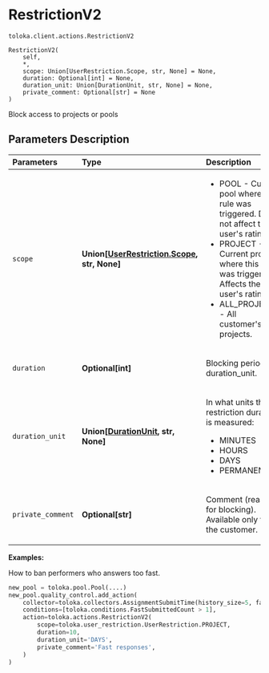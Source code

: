 # RestrictionV2
`toloka.client.actions.RestrictionV2`

```
RestrictionV2(
    self,
    *,
    scope: Union[UserRestriction.Scope, str, None] = None,
    duration: Optional[int] = None,
    duration_unit: Union[DurationUnit, str, None] = None,
    private_comment: Optional[str] = None
)
```

Block access to projects or pools

## Parameters Description

| Parameters | Type | Description |
| :----------| :----| :-----------|
`scope`|**Union\[[UserRestriction.Scope](toloka.client.user_restriction.UserRestriction.Scope.md), str, None\]**|<p><ul><li>POOL - Current pool where this rule was triggered. Does not affect the user&#x27;s rating.</li><li>PROJECT - Current project where this rule was triggered. Affects the user&#x27;s rating.</li><li>ALL_PROJECTS - All customer&#x27;s projects.</li></ul></p>
`duration`|**Optional\[int\]**|<p>Blocking period in duration_unit.</p>
`duration_unit`|**Union\[[DurationUnit](toloka.client.user_restriction.DurationUnit.md), str, None\]**|<p>In what units the restriction duration is measured:<ul><li>MINUTES</li><li>HOURS</li><li>DAYS</li><li>PERMANENT</li></ul></p>
`private_comment`|**Optional\[str\]**|<p>Comment (reason for blocking). Available only to the customer.</p>

**Examples:**

How to ban performers who answers too fast.

```python
new_pool = toloka.pool.Pool(....)
new_pool.quality_control.add_action(
    collector=toloka.collectors.AssignmentSubmitTime(history_size=5, fast_submit_threshold_seconds=20),
    conditions=[toloka.conditions.FastSubmittedCount > 1],
    action=toloka.actions.RestrictionV2(
        scope=toloka.user_restriction.UserRestriction.PROJECT,
        duration=10,
        duration_unit='DAYS',
        private_comment='Fast responses',
    )
)
```
